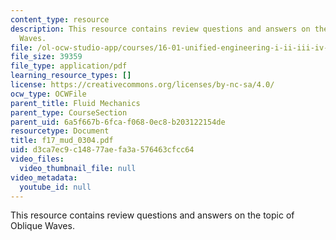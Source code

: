```yaml
---
content_type: resource
description: This resource contains review questions and answers on the topic of Oblique
  Waves.
file: /ol-ocw-studio-app/courses/16-01-unified-engineering-i-ii-iii-iv-fall-2005-spring-2006/d3ca7ec9c14877aefa3a576463cfcc64_f17_mud_0304.pdf
file_size: 39359
file_type: application/pdf
learning_resource_types: []
license: https://creativecommons.org/licenses/by-nc-sa/4.0/
ocw_type: OCWFile
parent_title: Fluid Mechanics
parent_type: CourseSection
parent_uid: 6a5f667b-6fca-f068-0ec8-b203122154de
resourcetype: Document
title: f17_mud_0304.pdf
uid: d3ca7ec9-c148-77ae-fa3a-576463cfcc64
video_files:
  video_thumbnail_file: null
video_metadata:
  youtube_id: null
---
```

This resource contains review questions and answers on the topic of Oblique Waves.
